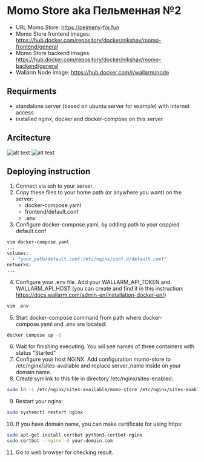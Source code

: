 # Momo Store aka Пельменная №2

- URL Momo Store: https://pelmeny-for.fun
- Momo Store frontend images: https://hub.docker.com/repository/docker/nikshav/momo-frontend/general
- Momo Store backend images: https://hub.docker.com/repository/docker/nikshav/momo-backend/general 
- Wallarm Node image: https://hub.docker.com/r/wallarm/node

## Requirments
- standalone server (based on ubuntu server for example) with internet access
- installed nginx, docker and docker-compose on this server

## Arcitecture
![alt text](https://storage.yandexcloud.net/momo-store-wallarm/architecture.jpg)
![alt text](https://storage.yandexcloud.net/momo-store-wallarm/architecture_test.jpg)

## Deploying instruction
1. Connect via ssh to your server.
2. Copy these files to your home path (or anywhere you want) on the server:
   - docker-compose.yaml
   - frontend/default.conf
   - .env
3. Configure docker-compose.yaml, by adding path to your coppied default.conf
```bash
vim docker-compose.yaml
...
volumes:
  - "your_path/default.conf:/etc/nginx/conf.d/default.conf"
networks:
...
```
4. Configure your .env file. Add your WALLARM_API_TOKEN and WALLARM_API_HOST (you can create and find it in this instruction: https://docs.wallarm.com/admin-en/installation-docker-en/)
```bash
vim .env
```
5. Start docker-compose command from path where docker-compose.yaml and .env are located:
```bash
docker compose up -d
```
6. Wait for finishing executing. You wil see names of three containers with status "Started"
7. Configure your host NGINX. Add configuration momo-store to /etc/nginx/sites-avaliable and replace server_name inside on your domain name. 
8. Create symlink to this file in directory /etc/nginx/sites-enabled:
```bash
sudo ln -s /etc/nginx/sites-available/momo-store /etc/nginx/sites-enabled/
```
9. Restart your nginx:
```bash
sudo systemctl restart nginx
```
10. If you have domain name, you can make certificate for using https:
```bash
sudo apt-get install certbot python3-certbot-nginx
sudo certbot --nginx -d your-domain.com
```
11. Go to web browser for checking result.
